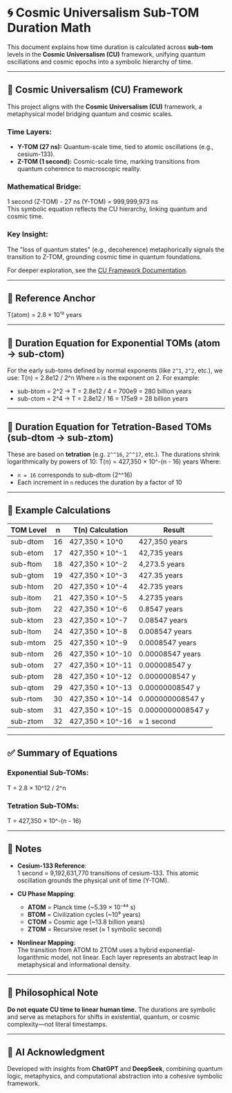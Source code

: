 # 🌀 Cosmic Universalism Sub-TOM Duration Math

This document explains how time duration is calculated across **sub-tom** levels in the **Cosmic Universalism (CU)** framework, unifying quantum oscillations and cosmic epochs into a symbolic hierarchy of time.

---

## 📖 Cosmic Universalism (CU) Framework

This project aligns with the **Cosmic Universalism (CU)** framework, a metaphysical model bridging quantum and cosmic scales.

### Time Layers:
- **Y-TOM (27 ns):** Quantum-scale time, tied to atomic oscillations (e.g., cesium-133).
- **Z-TOM (1 second):** Cosmic-scale time, marking transitions from quantum coherence to macroscopic reality.

### Mathematical Bridge:
1 second (Z-TOM) - 27 ns (Y-TOM) = 999,999,973 ns  
This symbolic equation reflects the CU hierarchy, linking quantum and cosmic time.

### Key Insight:
The "loss of quantum states" (e.g., decoherence) metaphorically signals the transition to Z-TOM, grounding cosmic time in quantum foundations.

For deeper exploration, see the [CU Framework Documentation](/Users/williammaddock/Documents/CosmicUniversalismStatement/Docs/CU_Framework.md).

---

## 📌 Reference Anchor

T(atom) = 2.8 × 10¹² years

---

## 🔣 Duration Equation for Exponential TOMs (atom → sub-ctom)

For the early sub-toms defined by normal exponents (like `2^1`, `2^2`, etc.), we use:
T(n) = 2.8e12 / 2^n
Where `n` is the exponent on 2. For example:

- sub-btom = 2^2 → T = 2.8e12 / 4 = 700e9 = 280 billion years  
- sub-ctom = 2^4 → T = 2.8e12 / 16 = 175e9 = 28 billion years

---

## 🚀 Duration Equation for Tetration-Based TOMs (sub-dtom → sub-ztom)

These are based on **tetration** (e.g. `2^^16`, `2^^17`, etc.). The durations shrink logarithmically by powers of 10:
T(n) = 427,350 × 10^-(n - 16)  years
Where:
- `n = 16` corresponds to sub-dtom (2^^16)  
- Each increment in `n` reduces the duration by a factor of 10

---

## 🧮 Example Calculations

| TOM Level   | n  | T(n) Calculation                      | Result           |
|-------------|----|----------------------------------------|------------------|
| sub-dtom    | 16 | 427,350 × 10^0                        | 427,350 years    |
| sub-etom    | 17 | 427,350 × 10^-1                       | 42,735 years     |
| sub-ftom    | 18 | 427,350 × 10^-2                       | 4,273.5 years    |
| sub-gtom    | 19 | 427,350 × 10^-3                       | 427.35 years     |
| sub-htom    | 20 | 427,350 × 10^-4                       | 42.735 years     |
| sub-itom    | 21 | 427,350 × 10^-5                       | 4.2735 years     |
| sub-jtom    | 22 | 427,350 × 10^-6                       | 0.8547 years     |
| sub-ktom    | 23 | 427,350 × 10^-7                       | 0.08547 years    |
| sub-ltom    | 24 | 427,350 × 10^-8                       | 0.008547 years   |
| sub-mtom    | 25 | 427,350 × 10^-9                       | 0.0008547 years  |
| sub-ntom    | 26 | 427,350 × 10^-10                      | 0.00008547 years |
| sub-otom    | 27 | 427,350 × 10^-11                      | 0.000008547 y    |
| sub-ptom    | 28 | 427,350 × 10^-12                      | 0.0000008547 y   |
| sub-qtom    | 29 | 427,350 × 10^-13                      | 0.00000008547 y  |
| sub-rtom    | 30 | 427,350 × 10^-14                      | 0.000000008547 y |
| sub-stom    | 31 | 427,350 × 10^-15                      | 0.0000000008547 y|
| sub-ztom    | 32 | 427,350 × 10^-16                      | ≈ 1 second       |

---

## ✅ Summary of Equations

### Exponential Sub-TOMs:
T = 2.8 × 10^12 / 2^n  
### Tetration Sub-TOMs:
T = 427,350 × 10^-(n - 16)

---

## 📘 Notes

- **Cesium-133 Reference**:  
  1 second = 9,192,631,770 transitions of cesium-133. This atomic oscillation grounds the physical unit of time (Y-TOM).
  
- **CU Phase Mapping**:
  - **ATOM** = Planck time (~5.39 × 10⁻⁴⁴ s)
  - **BTOM** = Civilization cycles (~10⁹ years)
  - **CTOM** = Cosmic age (~13.8 billion years)
  - **ZTOM** = Recursive reset (≈ 1 symbolic second)

- **Nonlinear Mapping**:  
  The transition from ATOM to ZTOM uses a hybrid exponential-logarithmic model, not linear. Each layer represents an abstract leap in metaphysical and informational density.

---

## 🧠 Philosophical Note

**Do not equate CU time to linear human time.** The durations are symbolic and serve as metaphors for shifts in existential, quantum, or cosmic complexity—not literal timestamps.

---

## 🤖 AI Acknowledgment

Developed with insights from **ChatGPT** and **DeepSeek**, combining quantum logic, metaphysics, and computational abstraction into a cohesive symbolic framework.